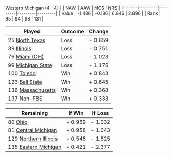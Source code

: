 Western Michigan (4 - 4)
|       |   NAW   |   AAW   |   NCS   |   NRS   |
|-------|---------|---------|---------|---------|
| Value |  -1.486 |  -0.186 |   6.846 |   2.896 |
| Rank  |      95 |      94 |      98 |     131 |

| Played                    | Outcome    |  Change  |
|---------------------------|------------|----------|
|  25 [North Texas           ](NorthTexas.md)| Loss       | -  0.659 |
|  39 [Illinois              ](Illinois.md)| Loss       | -  0.751 |
|  76 [Miami (OH)            ](MiamiOH.md)| Loss       | -  1.023 |
|  99 [Michigan State        ](MichiganState.md)| Loss       | -  1.175 |
| 100 [Toledo                ](Toledo.md)| Win        | +  0.843 |
| 123 [Ball State            ](BallState.md)| Win        | +  0.645 |
| 136 [Massachusetts         ](Massachusetts.md)| Win        | +  0.368 |
| 137 [Non-FBS               ](NonFBS.md)| Win        | +  0.333 |

| Remaining                 |  If Win  |  If Loss |
|---------------------------|----------|----------|
|  80 [Ohio                  ](Ohio.md)| +  0.969 | -  1.032 |
|  81 [Central Michigan      ](CentralMichigan.md)| +  0.958 | -  1.043 |
| 129 [Northern Illinois     ](NorthernIllinois.md)| +  0.548 | -  1.825 |
| 135 [Eastern Michigan      ](EasternMichigan.md)| +  0.421 | -  2.377 |


